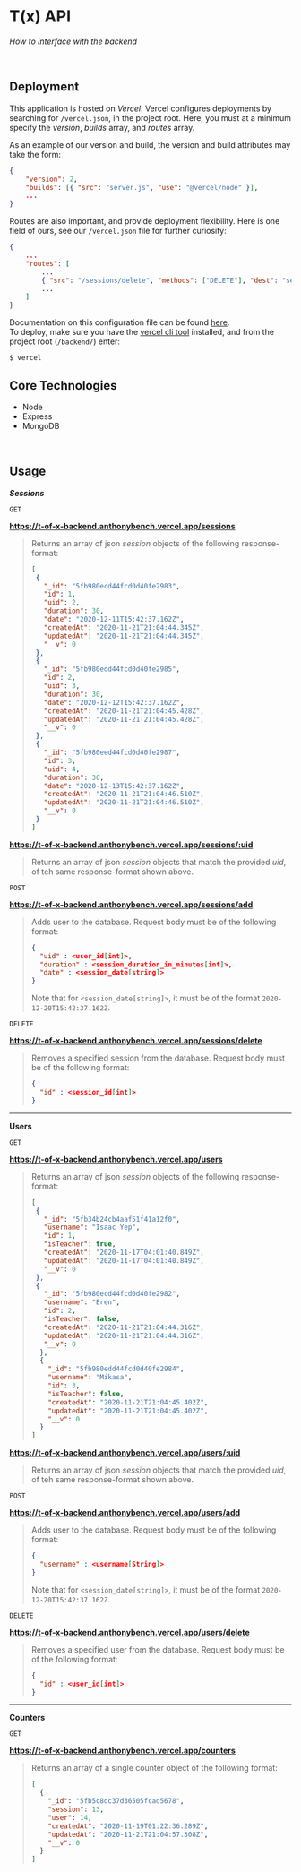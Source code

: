 # T(x) API
*How to interface with the backend*

<br />

## Deployment
This application is hosted on *Vercel*. Vercel configures deployments by searching for `/vercel.json`, in the project root. Here, you must at a minimum specify the *version*, *builds* array, and *routes* array.

As an example of our version and build, the version and build attributes may take the form:
```json
{
    "version": 2,
    "builds": [{ "src": "server.js", "use": "@vercel/node" }],
    ...
}
```

Routes are also important, and provide deployment flexibility. Here is one field of ours, see our `/vercel.json` file for further curiosity:
```json
{
    ...
    "routes": [
        ...
        { "src": "/sessions/delete", "methods": ["DELETE"], "dest": "server.js"},
        ...
    ]
}

```
Documentation on this configuration file can be found [here](https://vercel.com/docs/configuration). \
To deploy, make sure you have the [vercel cli tool](https://vercel.com/download) installed, and from the project root (`/backend/`) enter:
```
$ vercel
```

## Core Technologies
- Node
- Express
- MongoDB

<br />

## Usage

***Sessions***

`GET` 

**https://t-of-x-backend.anthonybench.vercel.app/sessions**
> Returns an array of json *session* objects of the following response-format:
>```json
>[
>  {
>    "_id": "5fb980ecd44fcd0d40fe2983",
>    "id": 1,
>    "uid": 2,
>    "duration": 30,
>    "date": "2020-12-11T15:42:37.162Z",
>    "createdAt": "2020-11-21T21:04:44.345Z",
>    "updatedAt": "2020-11-21T21:04:44.345Z",
>    "__v": 0
>  },
>  {
>    "_id": "5fb980edd44fcd0d40fe2985",
>    "id": 2,
>    "uid": 3,
>    "duration": 30,
>    "date": "2020-12-12T15:42:37.162Z",
>    "createdAt": "2020-11-21T21:04:45.428Z",
>    "updatedAt": "2020-11-21T21:04:45.428Z",
>    "__v": 0
>  },
>  {
>    "_id": "5fb980eed44fcd0d40fe2987",
>    "id": 3,
>    "uid": 4,
>    "duration": 30,
>    "date": "2020-12-13T15:42:37.162Z",
>    "createdAt": "2020-11-21T21:04:46.510Z",
>    "updatedAt": "2020-11-21T21:04:46.510Z",
>    "__v": 0
>  }
>]
> ```

**https://t-of-x-backend.anthonybench.vercel.app/sessions/:uid**
> Returns an array of json *session* objects that match the provided *uid*, of teh same response-format shown above.

`POST`

**https://t-of-x-backend.anthonybench.vercel.app/sessions/add**
> Adds user to the database. Request body must be of the following format:
> ```json
> {
>   "uid" : <user_id[int]>,
>   "duration" : <session_duration_in_minutes[int]>,
>   "date" : <session_date[string]>
> }
> ```
> Note that for `<session_date[string]>`, it must be of the format `2020-12-20T15:42:37.162Z`.

`DELETE`

**https://t-of-x-backend.anthonybench.vercel.app/sessions/delete**
> Removes a specified session from the database. Request body must be of the following format:
> ```json
> {
>   "id" : <session_id[int]>
> }
> ```

<hr>

**Users**

`GET`

**https://t-of-x-backend.anthonybench.vercel.app/users**
> Returns an array of json *session* objects of the following response-format:
> ```json
>[
>  {
>    "_id": "5fb34b24cb4aaf51f41a12f0",
>    "username": "Isaac Yep",
>    "id": 1,
>    "isTeacher": true,
>    "createdAt": "2020-11-17T04:01:40.849Z",
>    "updatedAt": "2020-11-17T04:01:40.849Z",
>    "__v": 0
>  },
>  {
>    "_id": "5fb980ecd44fcd0d40fe2982",
>    "username": "Eren",
>    "id": 2,
>    "isTeacher": false,
>    "createdAt": "2020-11-21T21:04:44.316Z",
>    "updatedAt": "2020-11-21T21:04:44.316Z",
>    "__v": 0
>   },
>   {
>     "_id": "5fb980edd44fcd0d40fe2984",
>     "username": "Mikasa",
>     "id": 3,
>     "isTeacher": false,
>     "createdAt": "2020-11-21T21:04:45.402Z",
>     "updatedAt": "2020-11-21T21:04:45.402Z",
>     "__v": 0
>   }
>]
> ```

**https://t-of-x-backend.anthonybench.vercel.app/users/:uid**
> Returns an array of json *session* objects that match the provided *uid*, of teh same response-format shown above.

`POST`

**https://t-of-x-backend.anthonybench.vercel.app/users/add**
> Adds user to the database. Request body must be of the following format:
> ```json
> {
>   "username" : <username[String]>
> }
> ```
> Note that for `<session_date[string]>`, it must be of the format `2020-12-20T15:42:37.162Z`.

`DELETE`

**https://t-of-x-backend.anthonybench.vercel.app/users/delete**
> Removes a specified user from the database. Request body must be of the following format:
> ```json
> {
>   "id" : <user_id[int]>
> }
> ```

<hr>

**Counters**

`GET`

**https://t-of-x-backend.anthonybench.vercel.app/counters**
> Returns an array of a single counter object of the following format:
> ```json
> [
>   {
>     "_id": "5fb5c8dc37d36505fcad5678",
>     "session": 13,
>     "user": 14,
>     "createdAt": "2020-11-19T01:22:36.289Z",
>     "updatedAt": "2020-11-21T21:04:57.308Z",
>     "__v": 0
>   }
> ]
> ```
